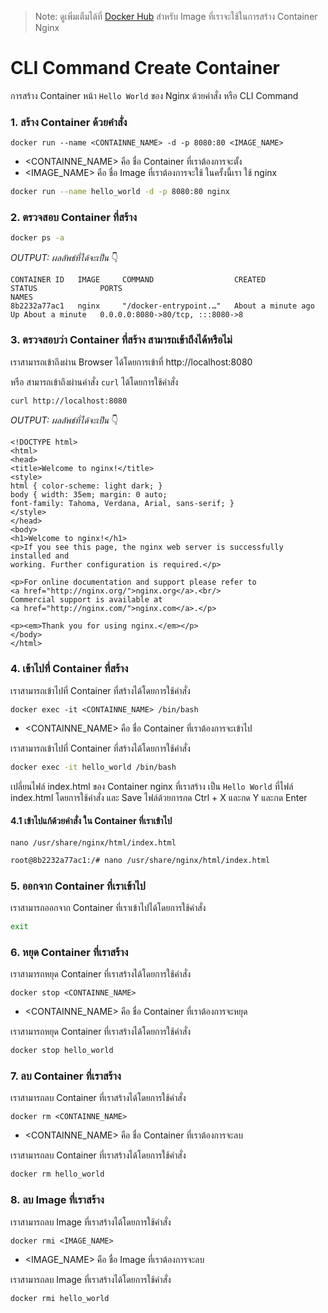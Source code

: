 
> Note: ดูเพิ่มเตืมได้ที่ [Docker Hub](https://hub.docker.com/_/nginx) สำหรับ Image ที่เราจะใช้ในการสร้าง Container Nginx

# CLI Command Create Container
การสร้าง Container หน้า `Hello World` ของ Nginx ด้วยคำสั่ง หรือ CLI Command

### **1. สร้าง Container ด้วยคำสั่ง**

`docker run --name <CONTAINNE_NAME> -d -p 8080:80 <IMAGE_NAME>`

* <CONTAINNE_NAME> คือ ชื่อ Container ที่เราต้องการจะตั้ง
* <IMAGE_NAME> คือ ชื่อ Image ที่เราต้องการจะใช้ ในครั้งนี้เรา ใช้ nginx
```bash
docker run --name hello_world -d -p 8080:80 nginx
```

### **2. ตรวจสอบ Container ที่สร้าง**

```bash
docker ps -a
```
_OUTPUT: ผลลัพธ์ที่ได้จะเป็น_ 👇
```log
CONTAINER ID   IMAGE     COMMAND                  CREATED              STATUS              PORTS                                                        NAMES
8b2232a77ac1   nginx     "/docker-entrypoint.…"   About a minute ago   Up About a minute   0.0.0.0:8080->80/tcp, :::8080->8 
```

### **3. ตรวจสอบว่า Container ที่สร้าง สามารถเข้าถึงได้หรือไม่**

เราสามารถเข้าถึงผ่าน Browser ได้โดยการเข้าที่ http://localhost:8080

หรือ สามารถเข้าถึงผ่านคำสั่ง `curl` ได้โดยการใช้คำสั่ง
```bash
curl http://localhost:8080
```
_OUTPUT: ผลลัพธ์ที่ได้จะเป็น_ 👇
```log
<!DOCTYPE html>
<html>
<head>
<title>Welcome to nginx!</title>
<style>
html { color-scheme: light dark; }
body { width: 35em; margin: 0 auto;
font-family: Tahoma, Verdana, Arial, sans-serif; }
</style>
</head>
<body>
<h1>Welcome to nginx!</h1>
<p>If you see this page, the nginx web server is successfully installed and
working. Further configuration is required.</p>

<p>For online documentation and support please refer to
<a href="http://nginx.org/">nginx.org</a>.<br/>
Commercial support is available at
<a href="http://nginx.com/">nginx.com</a>.</p>

<p><em>Thank you for using nginx.</em></p>
</body>
</html>
```

### **4. เข้าไปที่ Container ที่สร้าง**

เราสามารถเข้าไปที่ Container ที่สร้างได้โดยการใช้คำสั่ง

`docker exec -it <CONTAINNE_NAME> /bin/bash`

* <CONTAINNE_NAME> คือ ชื่อ Container ที่เราต้องการจะเข้าไป

เราสามารถเข้าไปที่ Container ที่สร้างได้โดยการใช้คำสั่ง
```bash
docker exec -it hello_world /bin/bash
```

เปลี่ยนไฟล์ index.html ของ Container nginx ที่เราสร้าง เป็น `Hello World` ที่ไฟล์ index.html โดยการใช้คำสั่ง
และ Save ไฟล์ด้วยการกด Ctrl + X และกด Y และกด Enter

#### **4.1 เข้าไปแก้ด้วยคำสั่ง** ใน Container ที่เราเข้าไป

`nano /usr/share/nginx/html/index.html`
```bash
root@8b2232a77ac1:/# nano /usr/share/nginx/html/index.html
```


### **5. ออกจาก Container ที่เราเข้าไป**

เราสามารถออกจาก Container ที่เราเข้าไปได้โดยการใช้คำสั่ง
```bash
exit
```

### **6. หยุด Container ที่เราสร้าง**

เราสามารถหยุด Container ที่เราสร้างได้โดยการใช้คำสั่ง

`docker stop <CONTAINNE_NAME>`

* <CONTAINNE_NAME> คือ ชื่อ Container ที่เราต้องการจะหยุด


เราสามารถหยุด Container ที่เราสร้างได้โดยการใช้คำสั่ง
```bash
docker stop hello_world
```

### **7. ลบ Container ที่เราสร้าง**

เราสามารถลบ Container ที่เราสร้างได้โดยการใช้คำสั่ง

`docker rm <CONTAINNE_NAME>`

* <CONTAINNE_NAME> คือ ชื่อ Container ที่เราต้องการจะลบ

เราสามารถลบ Container ที่เราสร้างได้โดยการใช้คำสั่ง
```bash
docker rm hello_world
```

### **8. ลบ Image ที่เราสร้าง**

เราสามารถลบ Image ที่เราสร้างได้โดยการใช้คำสั่ง

`docker rmi <IMAGE_NAME>`

* <IMAGE_NAME> คือ ชื่อ Image ที่เราต้องการจะลบ

เราสามารถลบ Image ที่เราสร้างได้โดยการใช้คำสั่ง
```bash
docker rmi hello_world
```
